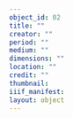 ```yaml
---
object_id: 02
title: ""
creator: ""
period: ""
medium: ""
dimensions: ""
location: ""
credit: ""
thumbnail: 
iiif_manifest: 
layout: object
---
```



